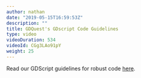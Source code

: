 ```yaml
---
author: nathan
date: "2019-05-15T16:59:53Z"
description: ""
title: GDQuest's GDscript Code Guidelines
type: video
videoDuration: 534
videoId: CGg3LAo91pY
weight: 25
---
```


Read our GDScript guidelines for robust code [here](https://gdquest.gitbook.io/gdquests-guidelines/godot-gdscript-guidelines).
